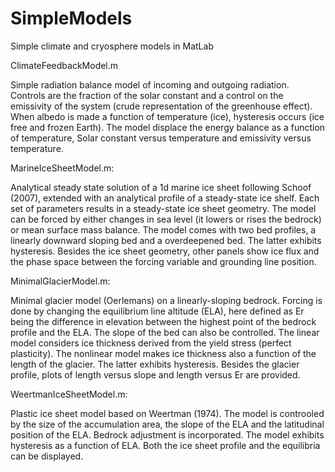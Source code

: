 # SimpleModels
Simple climate and cryosphere models in MatLab

ClimateFeedbackModel.m

Simple radiation balance model of incoming and outgoing radiation. Controls are the fraction of the solar constant and a control on the emissivity of the system (crude representation of the greenhouse effect). When albedo is made a function of temperature (ice), hysteresis occurs (ice free and frozen Earth). The model displace the energy balance as a function of temperature, Solar constant versus temperature and emissivity versus temperature.

MarineIceSheetModel.m:

Analytical steady state solution of a 1d marine ice sheet following Schoof (2007), extended with an analytical profile of a steady-state ice shelf. Each set of parameters results in a steady-state ice sheet geometry. The model can be forced by either changes in sea level (it lowers or rises the bedrock) or mean surface mass balance. The model comes with two bed profiles, a linearly downward sloping bed and a overdeepened bed. The latter exhibits hysteresis. Besides the ice sheet geometry, other panels show ice flux and the phase space between the forcing variable and grounding line position.

MinimalGlacierModel.m:

Minimal glacier model (Oerlemans) on a linearly-sloping bedrock. Forcing is done by changing the equilibrium line altitude (ELA), here defined as Er being the difference in elevation between the highest point of the bedrock profile and the ELA. The slope of the bed can also be controlled. The linear model considers ice thickness derived from the yield stress (perfect plasticity). The nonlinear model makes ice thickness also a function of the length of the glacier. The latter exhibits hysteresis. Besides the glacier profile, plots of length versus slope and length versus Er are provided.

WeertmanIceSheetModel.m:

Plastic ice sheet model based on Weertman (1974). The model is controoled by the size of the accumulation area, the slope of the ELA and the latitudinal position of the ELA. Bedrock adjustment is incorporated. The model exhibits hysteresis as a function of ELA. Both the ice sheet profile and the equilibria can be displayed.

